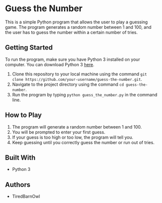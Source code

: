 # Guess the Number

This is a simple Python program that allows the user to play a guessing game. The program generates a random number between 1 and 100, and the user has to guess the number within a certain number of tries.

## Getting Started

To run the program, make sure you have Python 3 installed on your computer. You can download Python 3 [here](https://www.python.org/downloads/).

1. Clone this repository to your local machine using the command `git clone https://github.com/your-username/guess-the-number.git`.
2. Navigate to the project directory using the command `cd guess-the-number`.
3. Run the program by typing `python guess_the_number.py` in the command line.

## How to Play

1. The program will generate a random number between 1 and 100.
2. You will be prompted to enter your first guess.
3. If your guess is too high or too low, the program will tell you.
4. Keep guessing until you correctly guess the number or run out of tries.

## Built With

- Python 3

## Authors

- TiredBarnOwl

